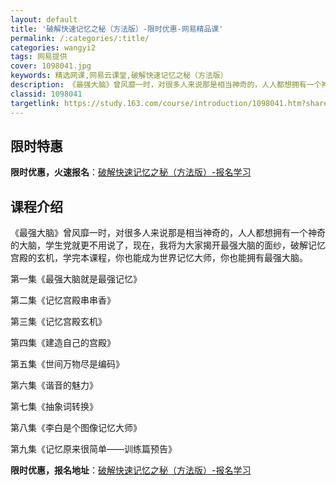 ```yaml
---
layout: default
title: '破解快速记忆之秘（方法版）-限时优惠-网易精品课'
permalink: /:categories/:title/
categories: wangyi2
tags: 网易提供
cover: 1098041.jpg
keywords: 精选网课,网易云课堂,破解快速记忆之秘（方法版）
description: 《最强大脑》曾风靡一时，对很多人来说那是相当神奇的，人人都想拥有一个神奇的大脑，学生党就更不用说了，现在，我将为大家揭开
classid: 1098041
targetlink: https://study.163.com/course/introduction/1098041.htm?share=1&shareId=1025206652&utm_campaign=share&utm_medium=iphoneShare&utm_source=&utm_u=1025206652
---
```


## 限时特惠

**限时优惠，火速报名**：[破解快速记忆之秘（方法版）-报名学习](https://study.163.com/course/introduction/1098041.htm?share=1&shareId=1025206652&utm_campaign=share&utm_medium=iphoneShare&utm_source=&utm_u=1025206652)

## 课程介绍

《最强大脑》曾风靡一时，对很多人来说那是相当神奇的，人人都想拥有一个神奇的大脑，学生党就更不用说了，现在，我将为大家揭开最强大脑的面纱，破解记忆宫殿的玄机，学完本课程，你也能成为世界记忆大师，你也能拥有最强大脑。

第一集《最强大脑就是最强记忆》                          

第二集《记忆宫殿串串香》  

第三集《记忆宫殿玄机》            

第四集《建造自己的宫殿》                     

第五集《世间万物尽是编码》           

第六集《谐音的魅力》                   

第七集《抽象词转换》               

第八集《李白是个图像记忆大师》      

第九集《记忆原来很简单——训练篇预告》

**限时优惠，报名地址**：[破解快速记忆之秘（方法版）-报名学习](https://study.163.com/course/introduction/1098041.htm?share=1&shareId=1025206652&utm_campaign=share&utm_medium=iphoneShare&utm_source=&utm_u=1025206652)

